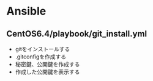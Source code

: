 Ansible
=======

## CentOS6.4/playbook/git_install.yml
- gitをインストールする
- .gitconfigを作成する
- 秘密鍵、公開鍵を作成する
- 作成した公開鍵を表示する
